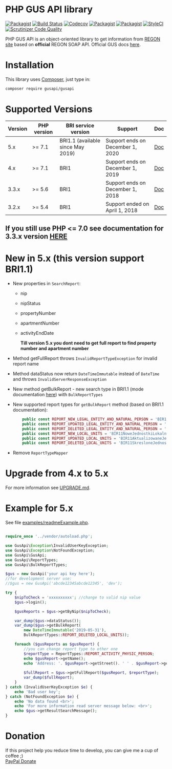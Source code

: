 PHP GUS API library
===================
[![Packagist](https://img.shields.io/packagist/l/gusapi/gusapi.svg)](https://packagist.org/packages/gusapi/gusapi)
[![Build Status](https://travis-ci.org/johnzuk/GusApi.svg?branch=master)](https://travis-ci.org/johnzuk/GusApi)
[![Codecov](https://img.shields.io/codecov/c/github/johnzuk/GusApi/master.svg)](https://codecov.io/gh/johnzuk/GusApi)
[![Packagist](https://img.shields.io/packagist/v/gusapi/gusapi.svg)](https://packagist.org/packages/gusapi/gusapi)
[![Packagist](https://img.shields.io/packagist/dt/gusapi/gusapi.svg)](https://packagist.org/packages/gusapi/gusapi)
[![StyleCI](https://styleci.io/repos/30836493/shield?branch=master)](https://styleci.io/repos/30836493)
[![Scrutinizer Code Quality](https://scrutinizer-ci.com/g/johnzuk/GusApi/badges/quality-score.png?b=master)](https://scrutinizer-ci.com/g/johnzuk/GusApi/?branch=master)

PHP GUS API is an object-oriented library to get information from [REGON site](https://api.stat.gov.pl/Home/RegonApi) based on **official** REGON SOAP API.
Official GUS docs [here](https://api.stat.gov.pl/Home/RegonApi).

Installation
======================
This library uses [Composer](https://packagist.org/packages/gusapi/gusapi), just type in:
```bash
composer require gusapi/gusapi
```

Supported Versions
==================
|Version|PHP version | BRI service version | Support                           | Doc  |
|-------|------------|--------|----------------------------------|------|
|5.x    | >= 7.1     | BRI1.1 (available since May 2019) | Support ends on December 1, 2020 | [Doc](https://github.com/johnzuk/GusApi/blob/master/README.md)|
|4.x    | >= 7.1     | BRI1  | Support ends on December 1, 2019 | [Doc](https://github.com/johnzuk/GusApi/tree/4.0.2/README.md)|
|3.3.x  | >= 5.6     | BRI1  | Support ends on December 1, 2018 | [Doc](https://github.com/johnzuk/GusApi/blob/3.3/README.md) |
|3.2.x  | >= 5.4     | BRI1  | Support ended on April 1, 2018   | [Doc](https://github.com/johnzuk/GusApi/blob/3.2/README.md) |

If you still use PHP <= 7.0 see documentation for 3.3.x version [HERE](https://github.com/johnzuk/GusApi/blob/3.3/README.md)
-------------------
New in 5.x (this version support BRI1.1)
========================================
* New properties in `SearchReport`:
  * nip
  * nipStatus
  * propertyNumber
  * apartmentNumber
  * activityEndDate

    **Till version 5.x you dont need to get full report to find property number and apartment number**

* Method getFullReport throws `InvalidReportTypeException` for invalid report name
* Method dataStatus now return `DateTimeImmutable` instead of `DateTime` and throws `InvalidServerResponseException`
* New method getBulkReport - new search type in BRI1.1 (mode documentation [here](https://api.stat.gov.pl/Home/RegonApi)) 
  with `BulkReportTypes`
* New supported report types for `getBulkReport` method (based on BRI1.1 documentation):
    ```php
        public const REPORT_NEW_LEGAL_ENTITY_AND_NATURAL_PERSON = 'BIR11NowePodmiotyPrawneOrazDzialalnosciOsFizycznych';
        public const REPORT_UPDATED_LEGAL_ENTITY_AND_NATURAL_PERSON = 'BIR11AktualizowanePodmiotyPrawneOrazDzialalnosciOsFizycznych';
        public const REPORT_DELETED_LEGAL_ENTITY_AND_NATURAL_PERSON = 'BIR11SkreslonePodmiotyPrawneOrazDzialalnosciOsFizycznych';
        public const REPORT_NEW_LOCAL_UNITS = 'BIR11NoweJednostkiLokalne';
        public const REPORT_UPDATED_LOCAL_UNITS = 'BIR11AktualizowaneJednostkiLokalne';
        public const REPORT_DELETED_LOCAL_UNITS = 'BIR11SkresloneJednostkiLokalne';
    ```  
  
* Remove  `ReportTypeMapper`
 
Upgrade from 4.x to 5.x
=========================
For more information see [UPGRADE.md](UPGRADE.md).


Example for 5.x
======================
See file [examples/readmeExample.php](examples/readmeExample.php).

```php

require_once '../vendor/autoload.php';

use GusApi\Exception\InvalidUserKeyException;
use GusApi\Exception\NotFoundException;
use GusApi\GusApi;
use GusApi\ReportTypes;
use GusApi\BulkReportTypes;

$gus = new GusApi('your api key here');
//for development server use:
//$gus = new GusApi('abcde12345abcde12345', 'dev');

try {
    $nipToCheck = 'xxxxxxxxxx'; //change to valid nip value
    $gus->login();

    $gusReports = $gus->getByNip($nipToCheck);

    var_dump($gus->dataStatus());
    var_dump($gus->getBulkReport(
        new DateTimeImmutable('2019-05-31'),
        BulkReportTypes::REPORT_DELETED_LOCAL_UNITS));

    foreach ($gusReports as $gusReport) {
        //you can change report type to other one
        $reportType = ReportTypes::REPORT_ACTIVITY_PHYSIC_PERSON;
        echo $gusReport->getName();
        echo 'Address: '. $gusReport->getStreet(). ' ' . $gusReport->getPropertyNumber() . '/' . $gusReport->getApartmentNumber();
        
        $fullReport = $gus->getFullReport($gusReport, $reportType);
        var_dump($fullReport);
    }
} catch (InvalidUserKeyException $e) {
    echo 'Bad user key';
} catch (NotFoundException $e) {
    echo 'No data found <br>';
    echo 'For more information read server message below: <br>';
    echo $gus->getResultSearchMessage();
}

```

Donation
======================
If this project help you reduce time to develop, you can give me a cup of coffee ;)  
[PayPal Donate](https://www.paypal.me/johnzuk)
